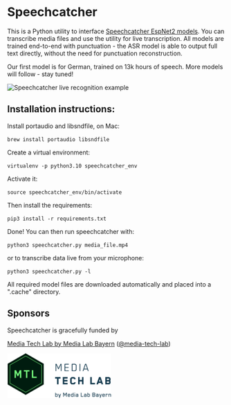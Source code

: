 # Speechcatcher

This is a Python utility to interface [Speechcatcher EspNet2 models](https://huggingface.co/speechcatcher). You can transcribe media files and use the utility for live transcription. All models are trained end-to-end with punctuation - the ASR model is able to output full text directly, without the need for punctuation reconstruction.

Our first model is for German, trained on 13k hours of speech. More models will follow - stay tuned!

![Speechcatcher live recognition example](https://github.com/speechcatcher-asr/speechcatcher/raw/main/speechcatcher_de_live.gif)

## Installation instructions:

Install portaudio and libsndfile, on Mac:

    brew install portaudio libsndfile

Create a virtual environment:

    virtualenv -p python3.10 speechcatcher_env

Activate it:

    source speechcatcher_env/bin/activate

Then install the requirements:

    pip3 install -r requirements.txt
   
Done! You can then run speechcatcher with:

    python3 speechcatcher.py media_file.mp4

or to transcribe data live from your microphone:

    python3 speechcatcher.py -l

All required model files are downloaded automatically and placed into a ".cache" directory.


## Sponsors

Speechcatcher is gracefully funded by

<a href="https://media-tech-lab.com">Media Tech Lab by Media Lab Bayern</a> (<a href="https://github.com/media-tech-lab">@media-tech-lab</a>)

<a href="https://media-tech-lab.com">
    <img src="https://raw.githubusercontent.com/media-tech-lab/.github/main/assets/mtl-powered-by.png" width="240" title="Media Tech Lab powered by logo">
</a>
